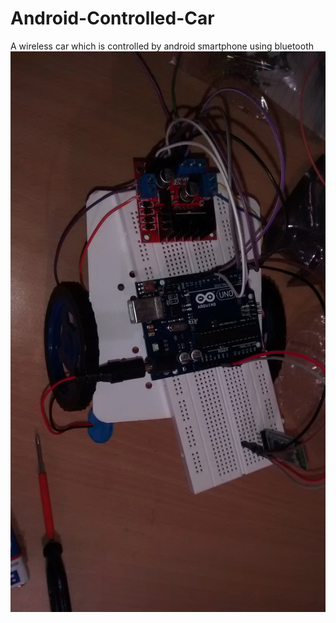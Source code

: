 # Android-Controlled-Car
A wireless car which is controlled by android smartphone using bluetooth 
![ScreenShot](https://github.com/Superhuman07/Android-Controlled-Car/blob/master/IMG_20160116_135014259.jpg)
